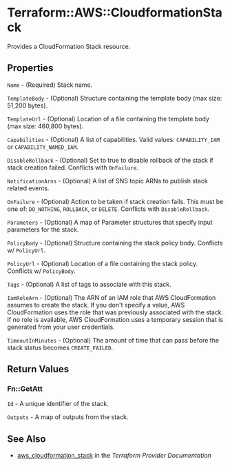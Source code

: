 # Terraform::AWS::CloudformationStack

Provides a CloudFormation Stack resource.

## Properties

`Name` - (Required) Stack name.

`TemplateBody` - (Optional) Structure containing the template body (max size: 51,200 bytes).

`TemplateUrl` - (Optional) Location of a file containing the template body (max size: 460,800 bytes).

`Capabilities` - (Optional) A list of capabilities. Valid values: `CAPABILITY_IAM` or `CAPABILITY_NAMED_IAM`.

`DisableRollback` - (Optional) Set to true to disable rollback of the stack if stack creation failed. Conflicts with `OnFailure`.

`NotificationArns` - (Optional) A list of SNS topic ARNs to publish stack related events.

`OnFailure` - (Optional) Action to be taken if stack creation fails. This must be one of: `DO_NOTHING`, `ROLLBACK`, or `DELETE`. Conflicts with `DisableRollback`.

`Parameters` - (Optional) A map of Parameter structures that specify input parameters for the stack.

`PolicyBody` - (Optional) Structure containing the stack policy body. Conflicts w/ `PolicyUrl`.

`PolicyUrl` - (Optional) Location of a file containing the stack policy. Conflicts w/ `PolicyBody`.

`Tags` - (Optional) A list of tags to associate with this stack.

`IamRoleArn` - (Optional) The ARN of an IAM role that AWS CloudFormation assumes to create the stack. If you don't specify a value, AWS CloudFormation uses the role that was previously associated with the stack. If no role is available, AWS CloudFormation uses a temporary session that is generated from your user credentials.

`TimeoutInMinutes` - (Optional) The amount of time that can pass before the stack status becomes `CREATE_FAILED`.


## Return Values

### Fn::GetAtt

`Id` - A unique identifier of the stack.

`Outputs` - A map of outputs from the stack.

## See Also

* [aws_cloudformation_stack](https://www.terraform.io/docs/providers/aws/r/cloudformation_stack.html) in the _Terraform Provider Documentation_